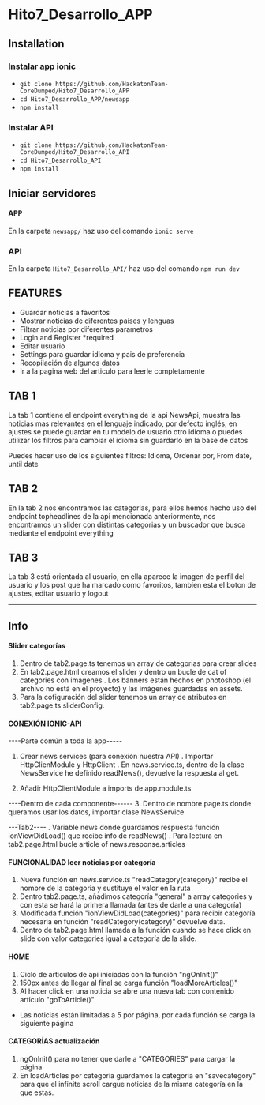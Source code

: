 # Hito7_Desarrollo_APP

## Installation

### Instalar app ionic 

- ```git clone https://github.com/HackatonTeam-CoreDumped/Hito7_Desarrollo_APP```
- ```cd Hito7_Desarrollo_APP/newsapp```
- ```npm install```

### Instalar API

- ```git clone https://github.com/HackatonTeam-CoreDumped/Hito7_Desarrollo_API```
- ```cd Hito7_Desarrollo_API```
- ```npm install```

## Iniciar servidores

#### APP
 En la carpeta ```newsapp/``` haz uso del comando ```ionic serve```
 
### API
 
 En la carpeta ```Hito7_Desarrollo_API/``` haz uso del comando ```npm run dev```

## FEATURES

- Guardar noticias a favoritos
- Mostrar noticias de diferentes paises y lenguas
- Filtrar noticias por diferentes parametros
- Login and Register *required
- Editar usuario
- Settings para guardar idioma y pais de preferencia
- Recopilación de algunos datos
- Ir a la pagina web del articulo para leerle completamente

## TAB 1

La tab 1 contiene el endpoint everything de la api NewsApi, muestra las noticias mas relevantes en el lenguaje indicado, por defecto inglés, en ajustes se puede guardar en tu modelo de usuario otro idioma o puedes utilizar los filtros para cambiar el idioma sin guardarlo en la base de datos

Puedes hacer uso de los siguientes filtros: Idioma, Ordenar por, From date, until date

## TAB 2

En la tab 2 nos encontramos las categorias, para ellos hemos hecho uso del endpoint topheadlines de la api mencionada anteriormente, nos encontramos un slider con distintas categorias y un buscador que busca mediante el endpoint everything

## TAB 3

La tab 3 está orientada al usuario, en ella aparece la imagen de perfil del usuario y los post que ha marcado como favoritos, tambien esta el boton de ajustes, editar usuario y logout

***

## Info


#### Slider categorías

1. Dentro de tab2.page.ts tenemos un array de categorias para crear slides 
2. En tab2.page.html creamos el slider y dentro un bucle de cat of categories con imagenes
 . Los banners están hechos en photoshop (el archivo no está en el proyecto) y las imágenes guardadas en assets.
3. Para la cofiguración del slider tenemos un array de atributos en tab2.page.ts sliderConfig.

#### CONEXIÓN IONIC-API
----Parte común a toda la app-----
1. Crear news services (para conexión nuestra API)
 . Importar HttpClienModule y HttpClient
 . En news.service.ts, dentro de la clase NewsService he definido readNews(), devuelve la respuesta al get.

2. Añadir HttpClientModule a imports de app.module.ts

----Dentro de cada componente------
3. Dentro de nombre.page.ts donde queramos usar los datos, importar clase NewsService

---Tab2----
	. Variable news donde guardamos respuesta función ionViewDidLoad() que recibe info de readNews()
 	. Para lectura en tab2.page.html bucle article of news.response.articles

#### FUNCIONALIDAD leer noticias por categoría
1. Nueva función en news.service.ts "readCategory(category)" recibe el nombre de la categoria y sustituye el valor en la ruta 
2. Dentro tab2.page.ts, añadimos categoría "general" a array categories y con esta se hará la primera llamada (antes de darle a una categoría)
3.  Modificada función "ionViewDidLoad(categories)" para recibir categoría necesaria en función "readCategory(category)" devuelve data.
4. Dentro de tab2.page.html llamada a la función cuando se hace click en slide con valor categories igual a categoría de la slide.

#### HOME
1. Ciclo de articulos de api iniciadas con la función "ngOnInit()"
2. 150px antes de llegar al final se carga función "loadMoreArticles()"
3. Al hacer click en una noticia se abre una nueva tab con contenido articulo "goToArticle()"
* Las noticias están limitadas a 5 por página, por cada función se carga la siguiente página 

#### CATEGORÍAS actualización
1. ngOnInit() para no tener que darle a "CATEGORIES" para cargar la página
2. En loadArticles por categoria guardamos la categoria en "savecategory"
 para que el infinite scroll cargue noticias de la misma categoría en la que estas.
